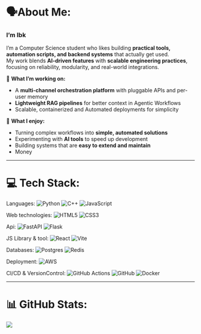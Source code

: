 #  🗣️About Me:
### I’m Ibk 

I’m a Computer Science student who likes building **practical tools, automation scripts, and backend systems** that actually get used.  
My work blends **AI-driven features** with **scalable engineering practices**, focusing on reliability, modularity, and real-world integrations.

🔹 **What I’m working on:**  
- A **multi-channel orchestration platform** with pluggable APIs and per-user memory  
- **Lightweight RAG pipelines** for better context in Agentic Workflows  
- Scalable, containerized and Automated deployments for simplicity 

🔹 **What I enjoy:**  
- Turning complex workflows into **simple, automated solutions**  
- Experimenting with **AI tools** to speed up development  
- Building systems that are **easy to extend and maintain**
- Money

---

# 💻 Tech Stack:
Languages: ![Python](https://img.shields.io/badge/python-3670A0?style=for-the-badge&logo=python&logoColor=ffdd54) ![C++](https://img.shields.io/badge/c++-%2300599C.svg?style=for-the-badge&logo=c%2B%2B&logoColor=white) ![JavaScript](https://img.shields.io/badge/javascript-%23323330.svg?style=for-the-badge&logo=javascript&logoColor=%23F7DF1E) 

Web technologies: ![HTML5](https://img.shields.io/badge/html5-%23E34F26.svg?style=for-the-badge&logo=html5&logoColor=white) ![CSS3](https://img.shields.io/badge/css3-%231572B6.svg?style=for-the-badge&logo=css3&logoColor=white)  

Api: ![FastAPI](https://img.shields.io/badge/FastAPI-005571?style=for-the-badge&logo=fastapi) ![Flask](https://img.shields.io/badge/flask-%23000.svg?style=for-the-badge&logo=flask&logoColor=white) 

JS Library & tool: ![React](https://img.shields.io/badge/react-%2320232a.svg?style=for-the-badge&logo=react&logoColor=%2361DAFB) ![Vite](https://img.shields.io/badge/vite-%23646CFF.svg?style=for-the-badge&logo=vite&logoColor=white) 

Databases: ![Postgres](https://img.shields.io/badge/postgres-%23316192.svg?style=for-the-badge&logo=postgresql&logoColor=white) ![Redis](https://img.shields.io/badge/redis-%23DD0031.svg?style=for-the-badge&logo=redis&logoColor=white) 

Deployment: ![AWS](https://img.shields.io/badge/AWS-%23FF9900.svg?style=for-the-badge&logo=amazon-aws&logoColor=white)  

CI/CD & VersionControl: ![GitHub Actions](https://img.shields.io/badge/github%20actions-%232671E5.svg?style=for-the-badge&logo=githubactions&logoColor=white) ![GitHub](https://img.shields.io/badge/github-%23121011.svg?style=for-the-badge&logo=github&logoColor=white)
![Docker](https://camo.githubusercontent.com/c9a85f6869aa992f1500dd9d4d4bdff7d405605292ca152587394c1f92552d4f/68747470733a2f2f696d672e736869656c64732e696f2f62616467652f646f636b65722d2532333064623765642e7376673f7374796c653d666f722d7468652d6261646765266c6f676f3d646f636b6572266c6f676f436f6c6f723d7768697465)

---

# 📊 GitHub Stats:
![](https://github-readme-stats.vercel.app/api/top-langs/?username=ibkehinmowo&theme=shades-of-purple&hide_border=true&include_all_commits=true&count_private=false&layout=compact)
